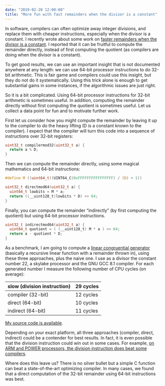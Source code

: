 ```yaml
---
date: "2019-02-20 12:00:00"
title: "More fun with fast remainders when the divisor is a constant"
---
```




In software, compilers can often optimize away integer divisions, and replace them with cheaper instructions, especially when the divisor is a constant. I recently wrote about some work on [faster remainders when the divisor is a constant](/lemire/blog/2019/02/08/faster-remainders-when-the-divisor-is-a-constant-beating-compilers-and-libdivide/). I reported that it can be fruitful to compute the remainder directly, instead of first computing the quotient (as compilers are doing when the divisor is a constant).

To get good results, we can use an important insight that is not documented anywhere at any length: we can use 64-bit processor instructions to do 32-bit arithmetic. This is fair game and compilers could use this insight, but they do not do it systematically. Using this trick alone is enough to get substantial gains in some instances, if the algorithmic issues are just right.

So it is a bit complicated. Using 64-bit processor instructions for 32-bit arithmetic is sometimes useful. In addition, computing the remainder directly without first computing the quotient is sometimes useful. Let us collect a data point for fun and to motivate further work.

First let us consider how you might compute the remainder by leaving it up to the compiler to do the heavy lifting (D is a constant known to the compiler). I expect that the compiler will turn this code into a sequence of instructions over 32-bit registers:
```C
uint32_t compilermod32(uint32_t a) {
  return a % D;
}

```


Then we can compute the remainder directly, using some magical mathematics and 64-bit instructions:
```C
#define M ((uint64_t)(UINT64_C(0xFFFFFFFFFFFFFFFF) / (D) + 1))

uint32_t directmod64(uint32_t a) {
  uint64_t lowbits = M * a;
  return ((__uint128_t)lowbits * D) >> 64;
}
```


Finally, you can compute the remainder &ldquo;indirectly&rdquo; (by first computing the quotient) but using 64-bit processor instructions.
```C
uint32_t indirectmod64(uint32_t a) {
  uint64_t quotient = ( (__uint128_t) M * a ) >> 64;
  return a - quotient * D;
}
```


As a benchmark, I am going to compute a [linear congruential generator](https://en.wikipedia.org/wiki/Linear_congruential_generator) (basically a recursive linear function with a remainder thrown in), using these three approaches, plus the naive one. I use as a divisor the constant number 22, a skylake processor and the GNU GCC 8.1 compiler. For each generated number I measure the following number of CPU cycles (on average):

slow (division instruction) |29 cycles                |
-------------------------|-------------------------|
compiler (32-bit)        |12 cycles                |
direct (64-bit)          |10 cycles                |
indirect (64-bit)        |11 cycles                |


[My source code is available](https://github.com/lemire/Code-used-on-Daniel-Lemire-s-blog/tree/master/2019/02/19).

Depending on your exact platform, all three approaches (compiler, direct, indirect) could be a contender for best results. In fact, it is even possible that the division instruction could win out in some cases. For example, [on ARM and POWER processors, the division instruction does beat some compilers](https://arxiv.org/pdf/1902.01961.pdf).

Where does this leave us? There is no silver bullet but a simple C function can beat a state-of-the-art optimizing compiler. In many cases, we found that a direct computation of the 32-bit remainder using 64-bit instructions was best.

